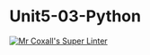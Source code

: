 # Unit5-03-Python
[![Mr Coxall's Super Linter](https://github.com/ICS3U-C-Programming-AlexanderM/Unit5-03-Python/workflows/Mr%20Coxall's%20Super%20Linter/badge.svg)](https://github.com/ICS3U-C-Programming-AlexanderM/Unit5-03-Python/actions/)
